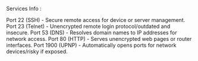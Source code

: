 Services Info :

Port 22 (SSH) - Secure remote access for device or server management.
Port 23 (Telnet) - Unencrypted remote login protocol/outdated and insecure.
Port 53 (DNS) - Resolves domain names to IP addresses for network access.
Port 80 (HTTP) - Serves unencrypted web pages or router interfaces.
Port 1900 (UPNP) - Automatically opens ports for network devices/risky if exposed.

